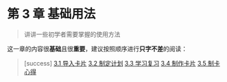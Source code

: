 # 第 3 章 基础用法

> 讲讲一些初学者需要掌握的使用方法

这一章的内容很**基础**且很**重要**，建议按照顺序进行**只字不差**的阅读：

> \[success\] [3.1 导入卡片](import-cards.md) [3.2 制定计划](make-plans.md) [3.3 学习复习](study-and-review.md) [3.4 制作卡片](make-cards.md) [3.5 制卡心得](experience-of-make-cards.md)

